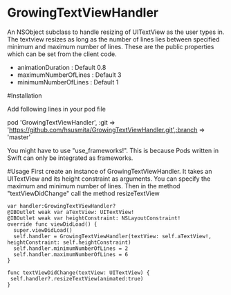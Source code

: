 # GrowingTextViewHandler
An NSObject subclass to handle resizing of UITextView as the user types in. The textview resizes as long as the number of lines lies between specified minimum and maximum number of lines. 
These are the public properties which can be set from the client code.
  * animationDuration    : Default 0.8
  * maximumNumberOfLines : Default 3
  * minimumNumberOfLines : Default 1 

#Installation

Add following lines in your pod file  

pod 'GrowingTextViewHandler', :git => 'https://github.com/hsusmita/GrowingTextViewHandler.git',:branch => 'master'

You might have to use "use_frameworks!". This is because Pods written in Swift can only be integrated as frameworks.

#Usage
First create an instance of GrowingTextViewHandler. It takes an UITextView and its height constraint as arguments. You can specify the maximum and minimum number of lines. Then in the method "textViewDidChange" call the method resizeTextView  

    var handler:GrowingTextViewHandler?
    @IBOutlet weak var aTextView: UITextView!
    @IBOutlet weak var heightConstraint: NSLayoutConstraint!
    override func viewDidLoad() {
      super.viewDidLoad()
      self.handler = GrowingTextViewHandler(textView: self.aTextView!, heightConstraint: self.heightConstraint)
      self.handler.minimumNumberOfLines = 2
      self.handler.maximumNumberOfLines = 6
    }

    func textViewDidChange(textView: UITextView) {
     self.handler?.resizeTextView(animated:true)
    }


